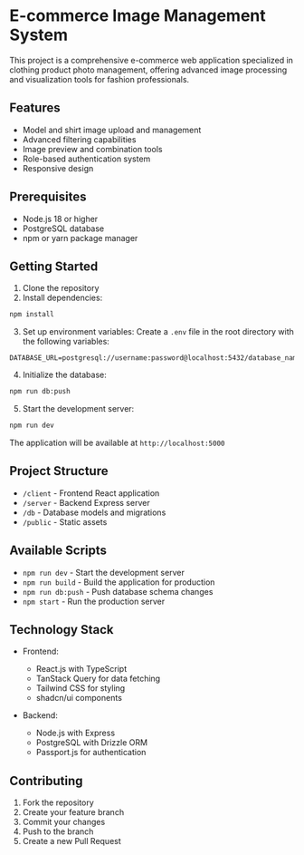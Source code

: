 # E-commerce Image Management System

This project is a comprehensive e-commerce web application specialized in clothing product photo management, offering advanced image processing and visualization tools for fashion professionals.

## Features

- Model and shirt image upload and management
- Advanced filtering capabilities
- Image preview and combination tools
- Role-based authentication system
- Responsive design

## Prerequisites

- Node.js 18 or higher
- PostgreSQL database
- npm or yarn package manager

## Getting Started

1. Clone the repository
2. Install dependencies:
```bash
npm install
```

3. Set up environment variables:
Create a `.env` file in the root directory with the following variables:
```env
DATABASE_URL=postgresql://username:password@localhost:5432/database_name
```

4. Initialize the database:
```bash
npm run db:push
```

5. Start the development server:
```bash
npm run dev
```

The application will be available at `http://localhost:5000`

## Project Structure

- `/client` - Frontend React application
- `/server` - Backend Express server
- `/db` - Database models and migrations
- `/public` - Static assets

## Available Scripts

- `npm run dev` - Start the development server
- `npm run build` - Build the application for production
- `npm run db:push` - Push database schema changes
- `npm start` - Run the production server

## Technology Stack

- Frontend:
  - React.js with TypeScript
  - TanStack Query for data fetching
  - Tailwind CSS for styling
  - shadcn/ui components

- Backend:
  - Node.js with Express
  - PostgreSQL with Drizzle ORM
  - Passport.js for authentication

## Contributing

1. Fork the repository
2. Create your feature branch
3. Commit your changes
4. Push to the branch
5. Create a new Pull Request
